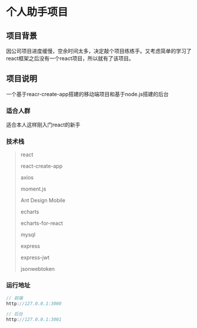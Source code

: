 # 个人助手项目



## 项目背景

因公司项目进度缓慢，空余时间太多，决定敲个项目练练手。又考虑简单的学习了react框架之后没有一个react项目，所以就有了该项目。



## 项目说明

一个基于reacr-create-app搭建的移动端项目和基于node.js搭建的后台



### 适合人群

适合本人这样刚入门react的新手



### 技术栈

> react
>
> react-create-app
>
> axios
>
> moment.js
>
> Ant Design Mobile
>
> echarts
>
> echarts-for-react 
>
> mysql
>
> express
>
> express-jwt
>
> jsonwebtoken



### 运行地址

```js
// 前端
http://127.0.0.1:3000

// 后台
http://127.0.0.1:3001
```

